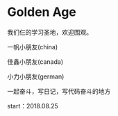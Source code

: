 # Golden Age 

我们仨的学习圣地，欢迎围观。

一帆小朋友(china)

佳鑫小朋友(canada)

小力小朋友(german)


一起奋斗，写日记，写代码奋斗的地方 

start：2018.08.25
